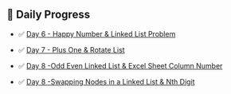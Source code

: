 ## 🧠 Daily Progress

- ✅ [Day 6 - Happy Number & Linked List Problem](./Day6)

- ✅ [Day 7 - Plus One & Rotate List](./Day7)

- ✅ [Day 8 -Odd Even Linked List & Excel Sheet Column Number](./Day8)

- ✅ [Day 8 -Swapping Nodes in a Linked List & Nth Digit](./Day9)
